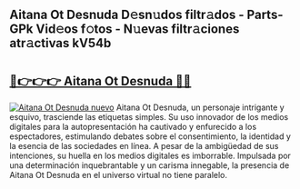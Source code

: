 ## Aitana Ot Desnuda D𝚎sn𝚞dos filtr𝚊dos - Parts-GPk Vid𝚎os f𝚘tos - N𝚞evas filtr𝚊ciones atr𝚊ctivas kV54b

# <h2><a href="http://mbcuj0.tromn.icu/?c=Aitana+Ot+Desnuda">🔗👉👉👉 Aitana Ot Desnuda 🔗🔗</a></h2>

[![Aitana Ot Desnuda nuevo](https://i.imgur.com/pEAQMta.gif)](http://mbcuj0.tromn.icu/?c=Aitana+Ot+Desnuda)
Aitana Ot Desnuda, un personaje intrigante y esquivo, trasciende las etiquetas simples. Su uso innovador de los medios digitales para la autopresentación ha cautivado y enfurecido a los espectadores, estimulando debates sobre el consentimiento, la identidad y la esencia de las sociedades en línea. A pesar de la ambigüedad de sus intenciones, su huella en los medios digitales es imborrable. Impulsada por una determinación inquebrantable y un carisma innegable, la presencia de Aitana Ot Desnuda en el universo virtual no tiene paralelo.
